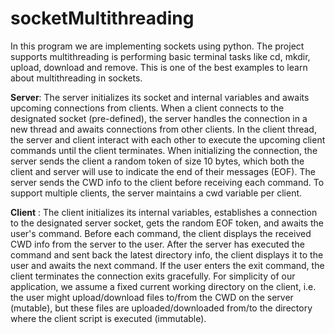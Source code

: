 # socketMultithreading

In this program we are implementing sockets using python. The project supports multithreading is
performing basic terminal tasks like cd, mkdir, upload, download and remove. This is one of the 
best examples to learn about multithreading in sockets.

**Server**: The server initializes its socket and internal variables and awaits upcoming connections
from clients. When a client connects to the designated socket (pre-defined), the server handles
the connection in a new thread and awaits connections from other clients. In the client thread,
the server and client interact with each other to execute the upcoming client commands until the
client terminates. When initializing the connection, the server sends the client a random token of
size 10 bytes, which both the client and server will use to indicate the end of their messages
(EOF). The server sends the CWD info to the client before receiving each command. To support
multiple clients, the server maintains a cwd variable per client.


**Client** : The client initializes its internal variables, establishes a connection to the designated
server socket, gets the random EOF token, and awaits the user's command. Before each
command, the client displays the received CWD info from the server to the user. After the server
has executed the command and sent back the latest directory info, the client displays it to the
user and awaits the next command. If the user enters the exit command, the client terminates
the connection exits gracefully. For simplicity of our application, we assume a fixed current
working directory on the client, i.e. the user might upload/download files to/from the CWD on
the server (mutable), but these files are uploaded/downloaded from/to the directory where the
client script is executed (immutable).
